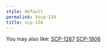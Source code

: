 ```yaml
---
style: default
permalink: Xscp-134
title: scp-134
---
```

You may also like:
[SCP-1267](http://scp-wiki.net/scp-1267)
[SCP-1806](http://scp-wiki.net/scp-1806)